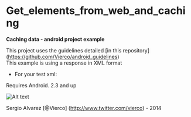 Get_elements_from_web_and_caching
=================================

**Caching data - android project example**

This project uses the guidelines detailed [in this repository] (https://github.com/Vierco/android_guidelines)   
This example is using a response in XML format   

- For your test xml:



Requires Android. 2.3 and up   

![Alt text](http://www.hellovierco.com/Daleks/github_template_connect.jpg "Optional title")   

Sergio Alvarez [@Vierco] (http://www.twitter.com/vierco) - 2014   



